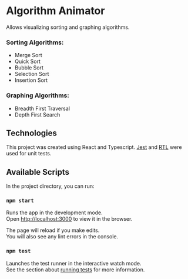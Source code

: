 # Algorithm Animator


Allows visualizing sorting and graphing algorithms.

### Sorting Algorithms:
- Merge Sort
- Quick Sort
- Bubble Sort
- Selection Sort
- Insertion Sort

### Graphing Algorithms:
- Breadth First Traversal
- Depth First Search

## Technologies

This project was created using React and Typescript. [Jest](https://jestjs.io/) and [RTL](https://testing-library.com/docs/react-testing-library/intro/) were used for unit tests.

## Available Scripts

In the project directory, you can run:

### `npm start`

Runs the app in the development mode.\
Open [http://localhost:3000](http://localhost:3000) to view it in the browser.

The page will reload if you make edits.\
You will also see any lint errors in the console.

### `npm test`

Launches the test runner in the interactive watch mode.\
See the section about [running tests](https://facebook.github.io/create-react-app/docs/running-tests) for more information.

